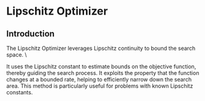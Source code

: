 # Lipschitz Optimizer


## Introduction

The Lipschitz Optimizer leverages Lipschitz continuity to bound the search space. \\

It uses the Lipschitz constant to estimate bounds on the objective function, thereby guiding the search process. It exploits the property that the function changes at a bounded rate, helping to efficiently narrow down the search area. This method is particularly useful for problems with known Lipschitz constants.